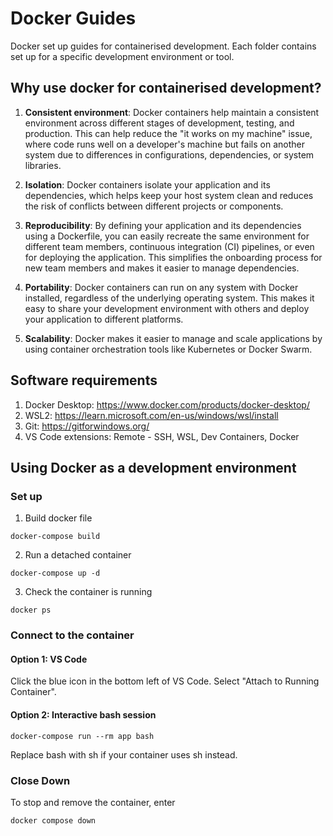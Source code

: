 # Docker Guides

Docker set up guides for containerised development. Each folder contains set up for a specific development environment or tool.

## Why use docker for containerised development?

1. **Consistent environment**: Docker containers help maintain a consistent environment across different stages of development, testing, and production. This can help reduce the "it works on my machine" issue, where code runs well on a developer's machine but fails on another system due to differences in configurations, dependencies, or system libraries.

2. **Isolation**: Docker containers isolate your application and its dependencies, which helps keep your host system clean and reduces the risk of conflicts between different projects or components.

3. **Reproducibility**: By defining your application and its dependencies using a Dockerfile, you can easily recreate the same environment for different team members, continuous integration (CI) pipelines, or even for deploying the application. This simplifies the onboarding process for new team members and makes it easier to manage dependencies.

4. **Portability**: Docker containers can run on any system with Docker installed, regardless of the underlying operating system. This makes it easy to share your development environment with others and deploy your application to different platforms.

5. **Scalability**: Docker makes it easier to manage and scale applications by using container orchestration tools like Kubernetes or Docker Swarm.

## Software requirements

1. Docker Desktop: https://www.docker.com/products/docker-desktop/ 
2. WSL2: https://learn.microsoft.com/en-us/windows/wsl/install
3. Git: https://gitforwindows.org/
4. VS Code extensions: Remote - SSH, WSL, Dev Containers, Docker

## Using Docker as a development environment

### Set up

1. Build docker file

```(bash)
docker-compose build
```

2. Run a detached container

```(bash)
docker-compose up -d
```

3. Check the container is running

```(bash)
docker ps
```
### Connect to the container

#### Option 1: VS Code

Click the blue icon in the bottom left of VS Code. Select "Attach to Running Container".

#### Option 2: Interactive bash session

```(bash)
docker-compose run --rm app bash
```

Replace bash with sh if your container uses sh instead.

### Close Down

To stop and remove the container, enter

```(bash)
docker compose down
```